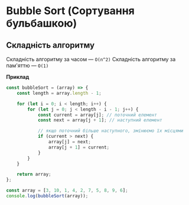 # Bubble Sort (Сортування бульбашкою)

## Складність алгоритму

Складність алгоритму за часом — `O(n^2)`
Складність алгоритму за пам'яттю — `O(1)`

**Приклад**

```js
const bubbleSort = (array) => {
    const length = array.length - 1;

    for (let i = 0; i < length; i++) {
        for (let j = 0; j < length - i - 1; j++) {
            const current = array[j]; // поточний елемент
            const next = array[j + 1]; // наступний елемент

            // якщо поточний більше наступного, змінюємо їх місцями
            if (current > next) {
                array[j] = next;
                array[j + 1] = current;
            }
        }
    }

    return array;
};

const array = [3, 10, 1, 4, 2, 7, 5, 8, 9, 6];
console.log(bubbleSort(array));
```
